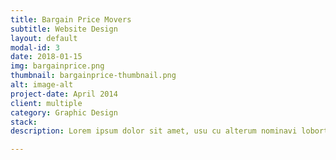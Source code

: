 ```yaml
---
title: Bargain Price Movers
subtitle: Website Design
layout: default
modal-id: 3
date: 2018-01-15
img: bargainprice.png
thumbnail: bargainprice-thumbnail.png
alt: image-alt
project-date: April 2014
client: multiple
category: Graphic Design
stack:
description: Lorem ipsum dolor sit amet, usu cu alterum nominavi lobortis. At duo novum diceret. Tantas apeirian vix et, usu sanctus postulant inciderint ut, populo diceret necessitatibus in vim. Cu eum dicam feugiat noluisse.

---
```

